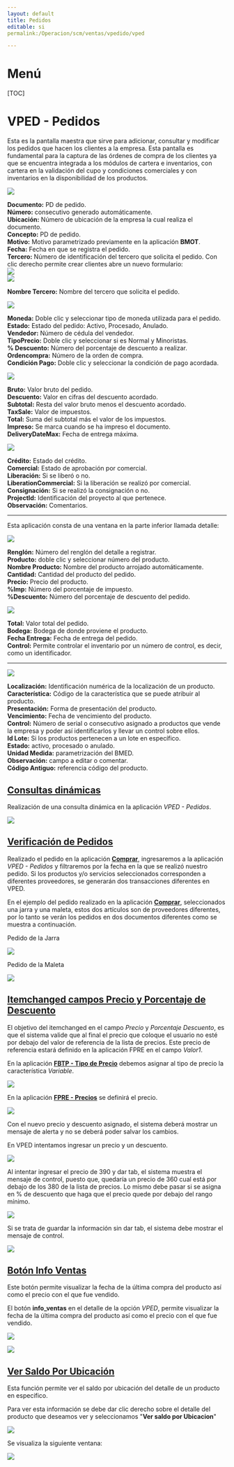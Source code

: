 ```yaml
---
layout: default
title: Pedidos
editable: si
permalink:/Operacion/scm/ventas/vpedido/vped

---
```


# Menú

[TOC]


# VPED - Pedidos

Esta es la pantalla maestra que sirve para adicionar, consultar y modificar los pedidos que hacen los clientes a la empresa. Esta pantalla es fundamental para la captura de las órdenes de compra de los clientes ya que se encuentra integrada a los módulos de cartera e inventarios, con cartera en la validación del cupo y condiciones comerciales y con inventarios en la disponibilidad de los productos.  


![](vped1.png)


**Documento:** PD de pedido.  
**Número:** consecutivo generado automáticamente.  
**Ubicación:** Número de ubicación de la empresa la cual realiza el documento.  
**Concepto:** PD de pedido.  
**Motivo:** Motivo parametrizado previamente en la aplicación **BMOT**.  
**Fecha:** Fecha en que se registra el pedido.  
**Tercero:** Número de identificación del tercero que solicita el pedido. Con clic derecho permite crear clientes abre un nuevo formulario:  
![](vped51.png)  
![](vped52.png)  

**Nombre Tercero:** Nombre del tercero que solicita el pedido.  


![](vped2.png)

**Moneda:** Doble clic y seleccionar tipo de moneda utilizada para el pedido.  
**Estado:** Estado del pedido: Activo, Procesado, Anulado.  
**Vendedor:** Número de cédula del vendedor.  
**TipoPrecio:** Doble clic y seleccionar si es Normal y Minoristas.  
**% Descuento:** Número del porcentaje de descuento a realizar.  
**Ordencompra:** Número de la orden de compra.  
**Condición Pago:** Doble clic y seleccionar la condición de pago acordada.  

![](vped3.png)

**Bruto:** Valor bruto del pedido.  
**Descuento:** Valor en cifras del descuento acordado.  
**Subtotal:** Resta del valor bruto menos el descuento acordado.  
**TaxSale:** Valor de impuestos.  
**Total:** Suma del subtotal más el valor de los impuestos.  
**Impreso:** Se marca cuando se ha impreso el documento.  
**DeliveryDateMax:** Fecha de entrega máxima.  

![](vped4.png)

**Crédito:** Estado del crédito.  
**Comercial:** Estado de aprobación por comercial.  
**Liberación:** Si se liberó o no.  
**LiberationCommercial:** Si la liberación se realizó por comercial.  
**Consignación:** Si se realizó la consignación o no.  
**ProjectId:** Identificación del proyecto al que pertenece.  
**Observación:** Comentarios.  
***************
Esta aplicación consta de una ventana en la parte inferior llamada detalle:

![](vped5.png)

**Renglón:** Número del renglón del detalle a registrar.  
**Producto:** doble clic y seleccionar número del producto.  
**Nombre Producto:** Nombre del producto arrojado automáticamente.  
**Cantidad:** Cantidad del producto del pedido.  
**Precio:** Precio del producto.  
**%Imp:** Número del porcentaje de impuesto.  
**%Descuento:** Número del porcentaje de descuento del pedido.  


![](vped6.png)

**Total:** Valor total del pedido.  
**Bodega:** Bodega de donde proviene el producto.  
**Fecha Entrega:** Fecha de entrega del pedido.  
**Control:** Permite controlar el inventario por un número de control, es decir, como un identificador.  

************
![](vped21.png)

**Localización:** Identificación numérica de la localización de un producto.  
**Característica:** Código de la característica que se puede atribuir al producto.  
**Presentación:** Forma de presentación del producto.  
**Vencimiento:** Fecha de vencimiento del producto.  
**Control:**  Número de serial o consecutivo asignado a productos que vende la empresa y 	poder así identificarlos y llevar un control sobre ellos.  
**Id Lote:** Si los productos pertenecen a un lote en específico.  
**Estado:**  activo, procesado o anulado.  
**Unidad Medida:** parametrización del BMED.   
**Observación:** campo a editar o comentar.  
**Código Antiguo:** referencia código del producto.  


## [Consultas dinámicas](http://docs.oasiscom.com/Operacion/scm/ventas/vpedido/vped#consultas-dinámicas)

Realización de una consulta dinámica en la aplicación _VPED - Pedidos_.  

![](vped7.png)

## [Verificación de Pedidos](http://docs.oasiscom.com/Operacion/scm/ventas/vpedido/vped#verificación-de-pedidos)

Realizado el pedido en la aplicación [**Comprar**](http://docs.oasiscom.com/Operacion/marketplace/comprar), ingresaremos a la aplicación _VPED - Pedidos_ y filtraremos por la fecha en la que se realizó nuestro pedido. Si los productos y/o servicios seleccionados corresponden a diferentes proveedores, se generarán dos transacciones diferentes en VPED.  

En el ejemplo del pedido realizado en la aplicación [**Comprar**](http://docs.oasiscom.com/Operacion/marketplace/comprar), seleccionados una jarra y una maleta, estos dos artículos son de proveedores diferentes, por lo tanto se verán los pedidos en dos documentos diferentes como se muestra a continuación.  

Pedido de la Jarra

![](vped8.png)

Pedido de la Maleta

![](vped9.png)


## [Itemchanged campos Precio y Porcentaje de Descuento](http://docs.oasiscom.com/Operacion/scm/ventas/vpedido/vped#itemchanged-campos-precio-y-porcentaje-de-descuento)


El objetivo del itemchanged en el campo _Precio_ y _Porcentaje Descuento_, es que el sistema valide que al final el precio que coloque el usuario no esté por debajo del valor de referencia de la lista de precios. Este precio de referencia estará definido  en la aplicación FPRE en el campo _Valor1_.  

En la aplicación [**FBTP - Tipo de Precio**](http://docs.oasiscom.com/Operacion/scm/facturacion/fbasica/fbtp) debemos asignar al tipo de precio la característica _Variable_.  

![](fbtp.png)

En la aplicación [**FPRE - Precios**](http://docs.oasiscom.com/Operacion/scm/facturacion/fprecio/fpre) se definirá el precio.  

![](fpre.png)

Con el nuevo precio y descuento asignado, el sistema deberá mostrar un mensaje de alerta y no se deberá poder salvar los cambios.  


En VPED intentamos ingresar un precio y un descuento.  

![](vped10.png)

Al intentar ingresar el precio de 390 y dar tab, el sistema muestra el mensaje de control, puesto que, quedaría un precio de 360 cual está por debajo de los 380 de la lista de precios. Lo mismo debe pasar si se asigna en % de descuento que haga que el precio quede por debajo del rango mínimo.  

![](vped11.png)

Si se trata de guardar la información sin dar tab, el sistema debe mostrar el mensaje de control.  

![](vped12.png)


## [**Botón Info Ventas**](http://docs.oasiscom.com/Operacion/scm/ventas/vpedido/vped#botón-info-ventas)

Este botón permite visualizar la fecha de la última compra del producto así como el precio con el que fue vendido.  

El botón **info_ventas** en el detalle de la opción _VPED_, permite visualizar la fecha de la última compra del producto así como el precio con el que fue vendido.  

![](vped13.png)

![](vped14.png)

## [**Ver Saldo Por Ubicación**](http://docs.oasiscom.com/Operacion/scm/ventas/vpedido/vped)

Esta función permite ver el saldo por ubicación del detalle de un producto en especifico.

Para ver esta información se debe dar clic derecho sobre el detalle del producto que deseamos ver y seleccionamos "**Ver saldo por Ubicacion**"

![](vped53.png)

Se visualiza la siguiente ventana:

![](vped54.png)





